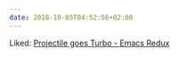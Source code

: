 ```yaml
---
date: 2018-10-05T04:52:56+02:00
---
```


Liked: [Projectile goes Turbo - Emacs Redux](http://emacsredux.com/blog/2018/09/29/projectile-goes-turbo/)
